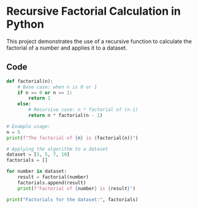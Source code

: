 # Recursive Factorial Calculation in Python

This project demonstrates the use of a recursive function to calculate the factorial of a number and applies it to a dataset.

## Code

```python
def factorial(n):
    # Base case: when n is 0 or 1
    if n == 0 or n == 1:
        return 1
    else:
        # Recursive case: n * factorial of (n-1)
        return n * factorial(n - 1)

# Example usage:
n = 5
print(f"The factorial of {n} is {factorial(n)}")

# Applying the algorithm to a dataset
dataset = [3, 5, 7, 10]
factorials = []

for number in dataset:
    result = factorial(number)
    factorials.append(result)
    print(f"Factorial of {number} is {result}")

print("Factorials for the dataset:", factorials)
